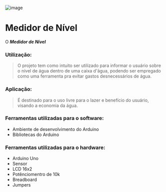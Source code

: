 ![image](https://user-images.githubusercontent.com/88898006/183535455-2098fb54-5a31-4407-9e55-6ef89b8eb1bc.png)

# Medidor de Nível
O ***Medidor de Nível*** 

### Utilização:
> O projeto tem como intuito ser utilizado para informar o usuário sobre o nível de água dentro de uma caixa d'água, podendo ser empregado como uma ferramenta pra evitar gastos desnecessários de água.
### Aplicação:
> É destinado para o uso livre para o lazer e benefício do usuário, visando a economia da água.
### Ferramentas utilizadas para o software:
- Ambiente de desenvolvimento do Arduino
- Bibliotecas do Arduino
### Ferramentas utilizadas para o hardware:
- Arduino Uno
- Sensor
- LCD 16x2
- Potênciomentro de 10k
- Breadboard
- Jumpers
